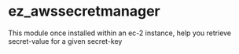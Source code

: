 # ez_awssecretmanager
This module once installed within an ec-2 instance, help you retrieve secret-value for a given secret-key
